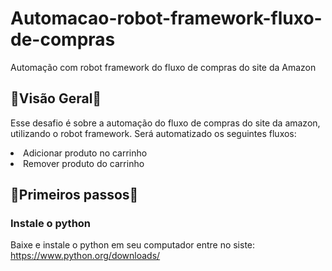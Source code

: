 # Automacao-robot-framework-fluxo-de-compras
Automação com robot framework do fluxo de compras do site da Amazon

## 👀Visão Geral👀 ##
Esse desafio é sobre a automação do fluxo de compras do site da amazon, utilizando o robot framework. Será automatizado os seguintes fluxos:
<li>Adicionar produto no carrinho</li>
<li>Remover produto do carrinho</li>

## 🏃Primeiros passos🏃 ##
### Instale o python ###
Baixe e instale o python em seu computador entre no siste: https://www.python.org/downloads/

